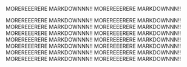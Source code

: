 MOREREEERERE MARKDOWNNN!!
MOREREEERERE MARKDOWNNN!!



MOREREEERERE MARKDOWNNN!!
MOREREEERERE MARKDOWNNN!!
MOREREEERERE MARKDOWNNN!!
MOREREEERERE MARKDOWNNN!!
MOREREEERERE MARKDOWNNN!!
MOREREEERERE MARKDOWNNN!!
MOREREEERERE MARKDOWNNN!!
MOREREEERERE MARKDOWNNN!!
MOREREEERERE MARKDOWNNN!!
MOREREEERERE MARKDOWNNN!!
MOREREEERERE MARKDOWNNN!!
MOREREEERERE MARKDOWNNN!!
MOREREEERERE MARKDOWNNN!!
MOREREEERERE MARKDOWNNN!!
